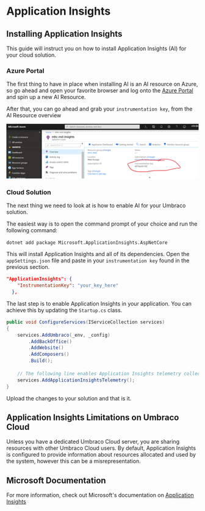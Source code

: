 # Application Insights

## Installing Application Insights

This guide will instruct you on how to install Application Insights (AI) for your cloud solution.

### Azure Portal

The first thing to have in place when installing AI is an AI resource on Azure, so go ahead and open your favorite browser and log onto the [Azure Portal](https://portal.azure.com) and spin up a new AI Resource.

After that, you can go ahead and grab your `instrumentation key`, from the AI Resource overview

![alt text](../.gitbook/assets/01-Instrumentation-key.png)

### Cloud Solution

The next thing we need to look at is how to enable AI for your Umbraco solution.

The easiest way is to open the command prompt of your choice and run the following command:

`dotnet add package Microsoft.ApplicationInsights.AspNetCore`

This will install Application Insights and all of its dependencies. Open the `appSettings.json` file and paste in your `instrumentation key` found in the previous section.

```json
"ApplicationInsights": {
    "InstrumentationKey": "your_key_here"
  },
```

The last step is to enable Application Insights in your application. You can achieve this by updating the `Startup.cs` class.

```csharp
public void ConfigureServices(IServiceCollection services)
{
    services.AddUmbraco(_env, _config)
        .AddBackOffice()
        .AddWebsite()
        .AddComposers()
        .Build();

    // The following line enables Application Insights telemetry collection.
    services.AddApplicationInsightsTelemetry();
}
```

Upload the changes to your solution and that is it.

## Application Insights Limitations on Umbraco Cloud

Unless you have a dedicated Umbraco Cloud server, you are sharing resources with other Umbraco Cloud users. By default, Application Insights is configured to provide information about resources allocated and used by the system, however this can be a misrepresentation.

## Microsoft Documentation

For more information, check out Microsoft's documentation on [Application Insights](https://docs.microsoft.com/en-us/azure/application-insights/app-insights-overview)
